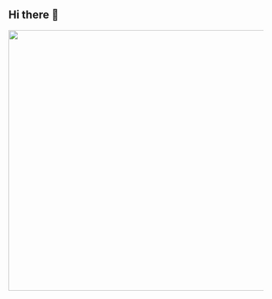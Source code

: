 ## Hi there 👋

<!--
**sennadead/sennadead** is a ✨ _special_ ✨ repository because its `README.md` (this file) appears on your GitHub profile.

Here are some ideas to get you started:

- 🔭 I’m currently working on ...
- 🌱 I’m currently learning ...
- 👯 I’m looking to collaborate on ...
- 🤔 I’m looking for help with ...
- 💬 Ask me about ...
- 📫 How to reach me: ...
- 😄 Pronouns: ...
- ⚡ Fun fact: ...
-->

<p></p>
<p align="center">

<img width="516" src="https://i.pinimg.com/736x/df/7d/d2/df7dd2a3c12dc9e6689e92804738ae86.jpg">
